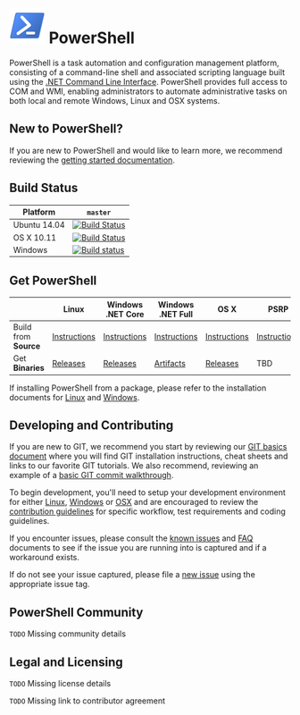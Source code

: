 ![PowerShell Logo](assets/Powershell_64.png) PowerShell
========================

PowerShell is a task automation and configuration management platform,
consisting of a command-line shell and associated scripting language built
using the [.NET Command Line Interface](https://github.com/dotnet/cli).
PowerShell provides full access to COM and WMI, enabling administrators to
automate administrative tasks on both local and remote Windows, Linux and OSX systems.

## New to PowerShell?
If you are new to PowerShell and would like to learn more, we recommend
reviewing the [getting started documentation](https://msdn.microsoft.com/en-us/powershell/scripting/getting-started/getting-started-with-windows-powershell).

Build Status
------------

| Platform     | `master` |
|--------------|----------|
| Ubuntu 14.04 | [![Build Status](https://travis-ci.com/PowerShell/PowerShell.svg?token=31YifM4jfyVpBmEGitCm&branch=master)](https://travis-ci.com/PowerShell/PowerShell) |
| OS X 10.11   | [![Build Status](https://travis-ci.com/PowerShell/PowerShell.svg?token=31YifM4jfyVpBmEGitCm&branch=master)](https://travis-ci.com/PowerShell/PowerShell) |
| Windows      | [![Build status](https://ci.appveyor.com/api/projects/status/jtefab3hpngtyesp/branch/master?svg=true)](https://ci.appveyor.com/project/PowerShell/powershell/branch/master) |

Get PowerShell
--------------

|                       | Linux | Windows .NET Core | Windows .NET Full | OS X | PSRP |
|-----------------------|-------|-------------------|-------------------|------|------|
| Build from **Source** | [Instructions](docs/building/linux.md) | [Instructions](docs/building/windows-core.md) | [Instructions](docs/building/windows-full.md) | [Instructions](docs/building/osx.md) | [Instructions](https://github.com/PowerShell/psl-omi-provider) |
| Get **Binaries**      | [Releases](https://github.com/PowerShell/PowerShell/releases) | [Releases](https://github.com/PowerShell/PowerShell/releases) | [Artifacts](https://ci.appveyor.com/project/PowerShell/powershell/build/artifacts) | [Releases](https://github.com/PowerShell/PowerShell/releases) | TBD |

If installing PowerShell from a package, please refer to the installation
documents for [Linux](docs/installation/linux.md) and [Windows](docs/installation/windows.md).

Developing and Contributing
--------------------------
If you are new to GIT, we recommend you start by reviewing our
[GIT basics document](docs/git/basics.md) where you will find GIT installation
instructions, cheat sheets and links to our favorite GIT tutorials. We also
recommend, reviewing an example of a [basic GIT commit walkthrough](docs/git/committing.md).

To begin development, you'll need to setup your development environment for
either [Linux](docs/building/linux.md), [Windows](docs/building/windows.md) or
[OSX](docs/building/osx.md) and are encouraged to review the
[contribution guidelines](.github/CONTRIBUTING.md) for specific workflow, test
requirements and coding guidelines.

If you encounter issues, please consult the [known issues](docs/KNOWNISSUES.md)
and [FAQ](docs/FAQ.md) documents to see if the issue you are running into is
captured and if a workaround exists.  

If do not see your issue captured, please file a
[new issue](https://github.com/PowerShell/PowerShell/issues/new) using the
appropriate issue tag.

PowerShell Community
--------------------
`TODO` Missing community details

Legal and Licensing
-------------------

`TODO` Missing license details

`TODO` Missing link to contributor agreement
